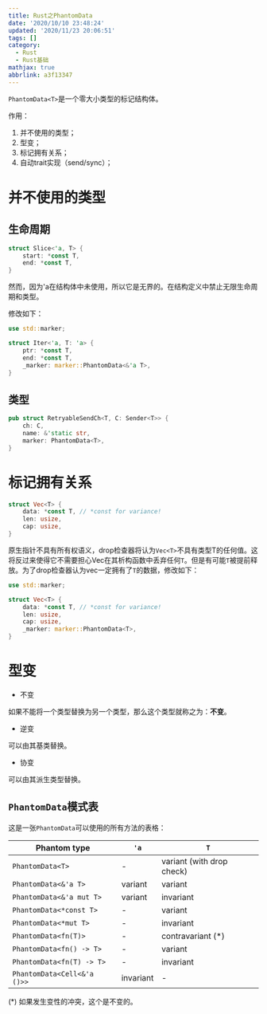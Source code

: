 ```yaml
---
title: Rust之PhantomData
date: '2020/10/10 23:48:24'
updated: '2020/11/23 20:06:51'
tags: []
category:
  - Rust
  - Rust基础
mathjax: true
abbrlink: a3f13347
---
```

`PhantomData<T>`是一个零大小类型的标记结构体。
<!--more-->
作用：
1. 并不使用的类型；
2. 型变；
3. 标记拥有关系；
4. 自动trait实现（send/sync）；

# 并不使用的类型

## 生命周期


```rust
struct Slice<'a, T> {
    start: *const T,
    end: *const T,
}
```

然而，因为'a在结构体中未使用，所以它是无界的。在结构定义中禁止无限生命周期和类型。

修改如下：

```rust
use std::marker;

struct Iter<'a, T: 'a> {
    ptr: *const T,
    end: *const T,
    _marker: marker::PhantomData<&'a T>,
}
```

## 类型

```rust
pub struct RetryableSendCh<T, C: Sender<T>> {
    ch: C,
    name: &'static str,
    marker: PhantomData<T>,
}
```

# 标记拥有关系

```rust
struct Vec<T> {
    data: *const T, // *const for variance!
    len: usize,
    cap: usize,
}
```

原生指针不具有所有权语义，drop检查器将认为`Vec<T>`不具有类型T的任何值。这将反过来使得它不需要担心Vec在其析构函数中丢弃任何`T`。但是有可能`T`被提前释放。为了drop检查器认为vec一定拥有了`T`的数据，修改如下：

```rust
use std::marker;

struct Vec<T> {
    data: *const T, // *const for variance!
    len: usize,
    cap: usize,
    _marker: marker::PhantomData<T>,
}
```

# 型变

* 不变

如果不能将一个类型替换为另一个类型，那么这个类型就称之为：**不变**。

* 逆变

可以由其基类替换。

* 协变

可以由其派生类型替换。

## `PhantomData`模式表

这是一张`PhantomData`可以使用的所有方法的表格：

| Phantom type                | `'a`      | `T`                       |
| --------------------------- | --------- | ------------------------- |
| `PhantomData<T>`            | -         | variant (with drop check) |
| `PhantomData<&'a T>`        | variant   | variant                   |
| `PhantomData<&'a mut T>`    | variant   | invariant                 |
| `PhantomData<*const T>`     | -         | variant                   |
| `PhantomData<*mut T>`       | -         | invariant                 |
| `PhantomData<fn(T)>`        | -         | contravariant (*)         |
| `PhantomData<fn() -> T>`    | -         | variant                   |
| `PhantomData<fn(T) -> T>`   | -         | invariant                 |
| `PhantomData<Cell<&'a ()>>` | invariant | -                         |

(*) 如果发生变性的冲突，这个是不变的。

